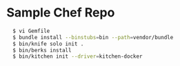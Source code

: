 # Sample Chef Repo

```sh
  $ vi Gemfile
  $ bundle install --binstubs=bin --path=vendor/bundle
  $ bin/knife solo init .
  $ bin/berks install
  $ bin/kitchen init --driver=kitchen-docker
```
